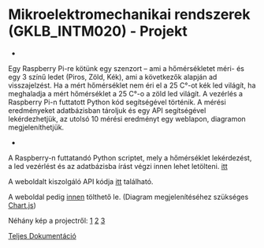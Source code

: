 # Mikroelektromechanikai rendszerek (GKLB_INTM020) - Projekt

*

Egy Raspberry Pi-re kötünk egy szenzort – ami a hőmérsékletet méri- és egy 3 színű ledet (Piros, Zöld, Kék), ami a következők alapján ad visszajelzést. Ha a mért hőmérséklet nem éri el a 25 C°-ot kék led világít, ha meghaladja a mért hőmérséklet a 25 C°-o a zöld led világít.
A vezérlés a Raspberry Pi-n futtatott Python kód segítségével történik.
A mérési eredményeket adatbázisban tároljuk és egy API segítségével lekérdezhetjük, az utolsó 10 mérési eredményt egy weblapon, diagramon megjeleníthetjük.


*

A Raspberry-n futtatandó Python scriptet, mely a hőmérséklet lekérdezést, a led vezérlést és az adatbázisba írást végzi innen lehet letölteni. [itt](https://github.com/YXLG5V/mikroelektroprojekt/blob/master/code/main.py)

A weboldalt kiszolgáló API kódja [itt](https://github.com/YXLG5V/mikroelektroprojekt/blob/master/code/api.py) található.

A weboldal pedig [innen](https://github.com/YXLG5V/mikroelektroprojekt/blob/master/web/index.html) tölthető le. (Diagram megjelenítéséhez szükséges [Chart.js](https://github.com/YXLG5V/mikroelektroprojekt/blob/master/web/Chart.js))

Néhány kép a projectről: [1](https://github.com/YXLG5V/mikroelektroprojekt/blob/master/pic/20221128_171347.jpg) [2](https://github.com/YXLG5V/mikroelektroprojekt/blob/master/pic/20221128_181439.jpg) [3](https://github.com/YXLG5V/mikroelektroprojekt/blob/master/pic/20221128_181550.jpg)

[Teljes Dokumentáció](https://github.com/YXLG5V/mikroelektroprojekt/blob/master/doc/ratkairobertYXLG5Vmikroelektroproject.pdf)

